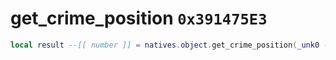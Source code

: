 # get_crime_position `0x391475E3`

```lua
local result --[[ number ]] = natives.object.get_crime_position(_unk0 --[[ number ]], _unk1 --[[ number ]])
```